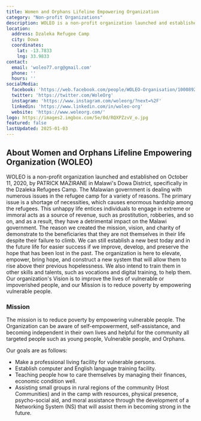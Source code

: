 ```yaml
---
title: Women and Orphans Lifeline Empowering Organization
category: "Non-profit Organizations"
description: WOLEO is a non-profit organization launched and established on October 11, 2020, with a mission to reduce poverty by empowering vulnerable people.
location:
  address: Dzaleka Refugee Camp
  city: Dowa
  coordinates:
    lat: -13.7833
    lng: 33.9833
contact:
  email: 'woleo77.org@gmail.com'
  phone: ''
  hours: ''
socialMedia:
  facebook: 'https://web.facebook.com/people/WOLEO-Organisation/100089227105377/?is_tour_dismissed=true'
  twitter: 'https://twitter.com/WoleOrg'
  instagram: 'https://www.instagram.com/woleorg/?next=%2F'
  linkedin: 'https://www.linkedin.com/in/woleo-org'
  website: 'https://www.woleorg.com/'
logo: https://images2.imgbox.com/5e/0d/RQXPZzvV_o.jpg
featured: false
lastUpdated: 2025-01-03
---
```


## About Women and Orphans Lifeline Empowering Organization (WOLEO)

WOLEO is a non-profit organization launched and established on October 11, 2020, by PATRICK MAZIRANE in Malawi's Dowa District, specifically in the Dzaleka Refugees Camp. The Malawian government is dealing with numerous issues in the refugee camp for a variety of reasons. The primary issue is a shortage of necessities, which causes enormous hardship among the refugees. This unhappy life entices individuals to engage in extreme or immoral acts as a source of revenue, such as prostitution, robberies, and so on, and as a result, they have a detrimental impact on the Malawi government. The reason we created the mission, vision, and charity of demonstrate to the beneficiaries that they are not themselves in their life despite their failure to climb. We can still establish a new best today and in the future life for easier success if we improve, develop, and preserve the hope that has been lost in the past. The organization is here to elevate, empower, bring hope, and construct a new system that will allow them to rise above their previous hopelessness. We also intend to train them in other skills and talents, such as vocations and digital training, to help them. Our organization's Vision is to improve the lives of vulnerable or impoverished people, and our Mission is to reduce poverty by empowering vulnerable people. 

### Mission
The mission is to reduce poverty by empowering vulnerable people. The Organization can be aware of self-empowerment, self-assistance, and becoming independent in their own lives and helpful for the community all targeted people such as young people, Vulnerable people, and Orphans.

Our goals are as follows: 
- Make a professional living facility for vulnerable persons. 
- Establish computer and English language training facility. 
- Teaching people how to care themselves by managing their finances, economic condition well. 
- Assisting small groups in rural regions of the community (Host Communities) and in the camp with resources, physical presence, psycho-social aid, and moral assistance through the development of a Networking System (NS) that will assist them in becoming strong in the future.









